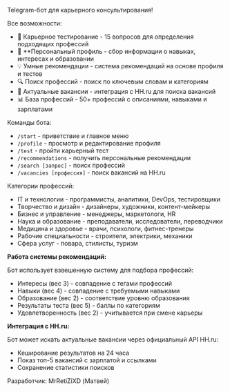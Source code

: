 Telegram-бот для карьерного консультирования!

Все возможности:

- 🧠 Карьерное тестирование - 15 вопросов для определения подходящих профессий
- 👤 **Персональный профиль - сбор информации о навыках, интересах и образовании
- 💡 Умные рекомендации - система рекомендаций на основе профиля и тестов
- 🔍 Поиск профессий - поиск по ключевым словам и категориям
- 💼 Актуальные вакансии - интеграция с HH.ru для поиска вакансий
- 📊 База профессий - 50+ профессий с описаниями, навыками и зарплатами

Команды бота:

- `/start` - приветствие и главное меню
- `/profile` - просмотр и редактирование профиля
- `/test` - пройти карьерный тест
- `/recommendations` - получить персональные рекомендации
- `/search [запрос]` - поиск профессий
- `/vacancies [профессия]` - поиск вакансий на HH.ru

Категории профессий:

- IT и технологии - программисты, аналитики, DevOps, тестировщики
- Творчество и дизайн - дизайнеры, художники, контент-мейкеры
- Бизнес и управление - менеджеры, маркетологи, HR
- Наука и образование - преподаватели, исследователи, переводчики
- Медицина и здоровье - врачи, психологи, фитнес-тренеры
- Рабочие специальности - строители, электрики, механики
- Сфера услуг - повара, стилисты, туризм

**Работа системы рекомендаций:**

Бот использует взвешенную систему для подбора профессий:

- Интересы (вес 3) - совпадение с тегами профессий
- Навыки (вес 4) - совпадение с требуемыми навыками
- Образование (вес 2) - соответствие уровню образования
- Результаты теста (вес 5) - баллы по категориям
- Удовлетворенность (вес 2) - учитывается при смене карьеры

**Интеграция с HH.ru:**

Бот может искать актуальные вакансии через официальный API HH.ru:
- Кеширование результатов на 24 часа
- Показ топ-5 вакансий с зарплатой и ссылками
- Сохранение статистики поисков

Разработчик:
MrRetiZiXD (Матвей)

